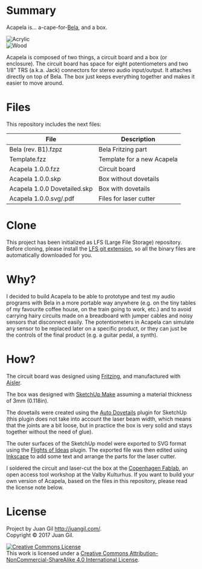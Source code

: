 # Summary
Acapela is... a-cape-for-[Bela](http://bela.io/), and a box.  

![Acrylic](Images/Plexiglas.png)  
![Wood](Images/HDF.png)  

Acapela is composed of two things, a circuit board and a box (or enclosure). The circuit board has space for eight potentiometers and two 1/8" TRS (a.k.a. Jack) connectors for stereo audio input/output. It attaches directly on top of Bela. The box just keeps everything together and makes it easier to move around.  

# Files
This repository includes the next files:  

| File                         | Description                 |
|------------------------------|-----------------------------|
| Bela (rev. B1).fzpz          | Bela Fritzing part          |
| Template.fzz                 | Template for a new Acapela  |
| Acapela 1.0.0.fzz            | Circuit board               |
| Acapela 1.0.0.skp            | Box without dovetails       |
| Acapela 1.0.0 Dovetailed.skp | Box with dovetails          |
| Acapela 1.0.0.svg/.pdf       | Files for laser cutter      |

# Clone
This project has been initialized as LFS (Large File Storage) repository. Before cloning, please install the [LFS git extension](https://github.com/git-lfs/git-lfs/wiki/Installation), so all the binary files are automatically downloaded for you.  

# Why?
I decided to build Acapela to be able to prototype and test my audio programs with Bela in a more portable way anywhere (e.g. on the tiny tables of my favourite coffee house, on the train going to work, etc.) and to avoid carrying hairy circuits made on a breadboard with jumper cables and noisy sensors that disconnect easily. The potentiometers in Acapela can simulate any sensor to be replaced later on a specific product, or they can just be the controls of the final product (e.g. a guitar pedal, a synth).  

# How?
The circuit board was designed using [Fritzing](http://fritzing.org/), and manufactured with [Aisler](https://aisler.net/).  

The box was designed with [SketchUp Make](https://www.sketchup.com/) assuming a material thickness of 3mm (0.118in).  

The dovetails were created using the [Auto Dovetails](http://seanregan.com/sketchup/dovetail/) plugin for SketchUp (this plugin does not take into account the laser beam width, which means that the joints are a bit loose, but in practice the box is very solid and stays together without the need of glue).  

The outer surfaces of the SketchUp model were exported to SVG format using the [Flights of Ideas](https://github.com/JoakimSoderberg/sketchup-svg-outline-plugin) plugin. The exported file was then edited using [Inkscape](https://inkscape.org/) to add some text and arrange the parts for the laser cutter.  

I soldered the circuit and laser-cut the box at the [Copenhagen Fablab](http://valby.copenhagenfablab.dk/), an open access tool workshop at the Valby Kulturhus. If you want to build your own version of Acapela, based on the files in this repository, please read the license note below.  

# License
Project by Juan Gil <http://juangil.com/>.  
Copyright &copy; 2017 Juan Gil.  

<a rel="license" href="http://creativecommons.org/licenses/by-nc-sa/4.0/"><img alt="Creative Commons License" style="border-width:0" src="https://i.creativecommons.org/l/by-nc-sa/4.0/88x31.png" /></a><br />This work is licensed under a <a rel="license" href="http://creativecommons.org/licenses/by-nc-sa/4.0/">Creative Commons Attribution-NonCommercial-ShareAlike 4.0 International License</a>.

